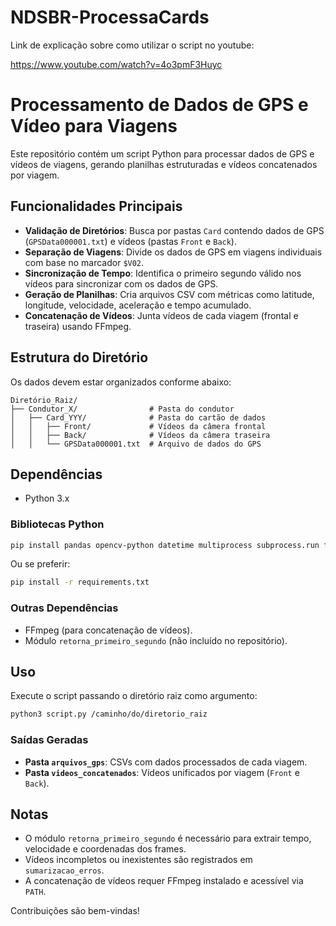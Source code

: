 # NDSBR-ProcessaCards

Link de explicação sobre como utilizar o script no youtube:

https://www.youtube.com/watch?v=4o3pmF3Huyc

# Processamento de Dados de GPS e Vídeo para Viagens

Este repositório contém um script Python para processar dados de GPS e vídeos de viagens, gerando planilhas estruturadas e vídeos concatenados por viagem.

## Funcionalidades Principais

- **Validação de Diretórios**: Busca por pastas `Card` contendo dados de GPS (`GPSData000001.txt`) e vídeos (pastas `Front` e `Back`).
- **Separação de Viagens**: Divide os dados de GPS em viagens individuais com base no marcador `$V02`.
- **Sincronização de Tempo**: Identifica o primeiro segundo válido nos vídeos para sincronizar com os dados de GPS.
- **Geração de Planilhas**: Cria arquivos CSV com métricas como latitude, longitude, velocidade, aceleração e tempo acumulado.
- **Concatenação de Vídeos**: Junta vídeos de cada viagem (frontal e traseira) usando FFmpeg.

## Estrutura do Diretório

Os dados devem estar organizados conforme abaixo:

```
Diretório_Raiz/
├── Condutor_X/                # Pasta do condutor
│   ├── Card_YYY/              # Pasta do cartão de dados
│   │   ├── Front/             # Vídeos da câmera frontal
│   │   ├── Back/              # Vídeos da câmera traseira
│   │   └── GPSData000001.txt  # Arquivo de dados do GPS
```

## Dependências

- Python 3.x

### Bibliotecas Python

```bash
pip install pandas opencv-python datetime multiprocess subprocess.run ffmpeg
```

Ou se preferir:

```bash
pip install -r requirements.txt
```


### Outras Dependências

- FFmpeg (para concatenação de vídeos).
- Módulo `retorna_primeiro_segundo` (não incluído no repositório).

## Uso

Execute o script passando o diretório raiz como argumento:

```bash
python3 script.py /caminho/do/diretorio_raiz
```

### Saídas Geradas

- **Pasta `arquivos_gps`**: CSVs com dados processados de cada viagem.
- **Pasta `videos_concatenados`**: Vídeos unificados por viagem (`Front` e `Back`).

## Notas

- O módulo `retorna_primeiro_segundo` é necessário para extrair tempo, velocidade e coordenadas dos frames.
- Vídeos incompletos ou inexistentes são registrados em `sumarizacao_erros`.
- A concatenação de vídeos requer FFmpeg instalado e acessível via `PATH`.

Contribuições são bem-vindas!  
